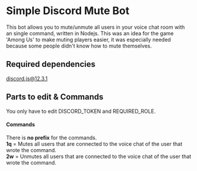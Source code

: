 # Simple Discord Mute Bot
This bot allows you to mute/unmute all users in your voice chat room with an single command, written in Nodejs.
This was an idea for the game 'Among Us' to make muting players easier, it was especially needed because some people didn't know how to mute themselves.

## Required dependencies
discord.js@12.3.1

## Parts to edit & Commands
You only have to edit DISCORD_TOKEN and REQUIRED_ROLE.
#### Commands
There is **no prefix** for the commands.</br>
**1q** = Mutes all users that are connected to the voice chat of the user that wrote the command.</br>
**2w** = Unmutes all users that are connected to the voice chat of the user that wrote the command.</br>
